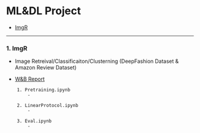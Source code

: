 # ML&DL Project

* [ImgR](#1-imgr)


-----
### 1. ImgR
- Image Retreival/Classificaiton/Clusterning (DeepFashion Dataset & Amazon Review Dataset) 
* [W&B Report](https://wandb.ai/33h002/DeepFashion-pre/reports/Copy-of-DeepFashion-Report--VmlldzozMDUzNzYw?accessToken=zuzxor5p2sqynze4dmwpajynglvgpf85fe7ckgjbpqoqwzs7vr9dj2tr9mmadi88)

```
    1. Pretraining.ipynb
        -
    
    2. LinearProtocol.ipynb
        - 

    3. Eval.ipynb
        - 
```
